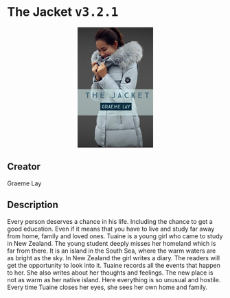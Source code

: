 
# The Jacket <kbd>v3.2.1</kbd>

<center>
  <img src="./cover-1024.jpg"/>
</center>

## Creator
Graeme Lay

## Description
Every person deserves a chance in his life. Including the chance to get a good education. Even if it means that you have to live and study far away from home, family and loved ones. Tuaine is a young girl who came to study in New Zealand. The young student deeply misses her homeland which is far from there. It is an island in the South Sea, where the warm waters are as bright as the sky. In New Zealand the girl writes a diary. The readers will get the opportunity to look into it. Tuaine records all the events that happen to her. She also writes about her thoughts and feelings. The new place is not as warm as her native island. Here everything is so unusual and hostile. Every time Tuaine closes her eyes, she sees her own home and family.
